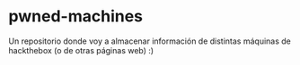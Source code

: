 # pwned-machines
Un repositorio donde voy a almacenar información de distintas máquinas de hackthebox (o de otras páginas web) :)
